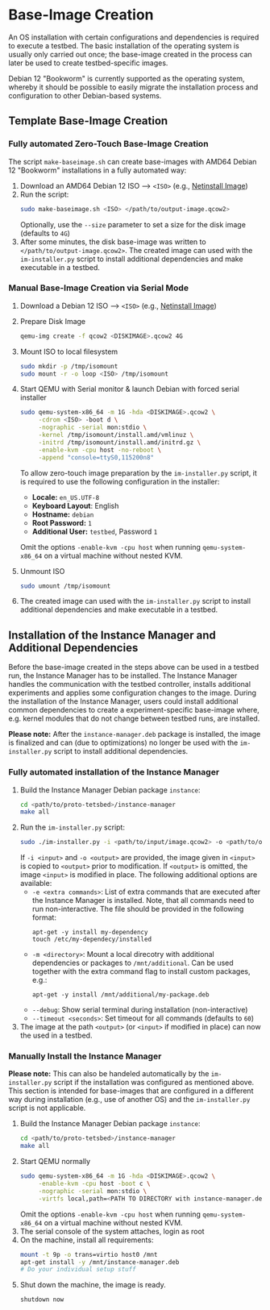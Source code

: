 # Base-Image Creation

An OS installation with certain configurations and dependencies is required to execute a testbed. The basic installation of the operating system is usually only carried out once; the base-image created in the process can later be used to create testbed-specific images.

Debian 12 "Bookworm" is currently supported as the operating system, whereby it should be possible to easily migrate the installation process and configuration to other Debian-based systems.

## Template Base-Image Creation

### Fully automated Zero-Touch Base-Image Creation
The script `make-baseimage.sh` can create base-images with AMD64 Debian 12 "Bookworm" installations in a fully automated way:

1. Download an AMD64 Debian 12 ISO --> `<ISO>` (e.g., [Netinstall Image](https://www.debian.org/CD/netinst/))
2. Run the script:
   ```bash
   sudo make-baseimage.sh <ISO> </path/to/output-image.qcow2>
   ```
   Optionally, use the `--size` parameter to set a size for the disk image (defaults to `4G`)
3. After some minutes, the disk base-image was written to `</path/to/output-image.qcow2>`. 
   The created image can used with the `im-installer.py` script to install additional dependencies and make executable in a testbed.

### Manual Base-Image Creation via Serial Mode

1. Download a Debian 12 ISO --> `<ISO>` (e.g., [Netinstall Image](https://www.debian.org/CD/netinst/))
2. Prepare Disk Image
   ```bash
   qemu-img create -f qcow2 <DISKIMAGE>.qcow2 4G
   ```
3. Mount ISO to local filesystem
   ```bash
   sudo mkdir -p /tmp/isomount
   sudo mount -r -o loop <ISO> /tmp/isomount
   ```
4. Start QEMU with Serial monitor & launch Debian with forced serial installer
   ```bash
   sudo qemu-system-x86_64 -m 1G -hda <DISKIMAGE>.qcow2 \
        -cdrom <ISO> -boot d \
        -nographic -serial mon:stdio \
        -kernel /tmp/isomount/install.amd/vmlinuz \
        -initrd /tmp/isomount/install.amd/initrd.gz \
        -enable-kvm -cpu host -no-reboot \
        -append "console=ttyS0,115200n8"
   ```
   To allow zero-touch image preparation by the `im-installer.py` script, it
   is required to use the following configuration in the installer:
   - **Locale:** `en_US.UTF-8`
   - **Keyboard Layout**: English
   - **Hostname:** `debian`
   - **Root Password:** `1`
   - **Additional User:** `testbed`, Password `1`

   Omit the options `-enable-kvm -cpu host` when running `qemu-system-x86_64` on a virtual machine without nested KVM.
5. Unmount ISO
   ```bash
   sudo umount /tmp/isomount
   ```
6. The created image can used with the `im-installer.py` script to install additional dependencies and make executable in a testbed.

## Installation of the Instance Manager and Additional Dependencies
Before the base-image created in the steps above can be used in a testbed run, the Instance Manager has to be installed. The Instance Manager handles the communication with the testbed controller, installs additional experiments and applies some configuration changes to the image. During the installation of the Instance Manager, users could install additional common dependencies to create a experiment-specific base-image where, e.g. kernel modules that do not change between testbed runs, are installed. 

**Please note:** After the `instance-manager.deb` package is installed, the image is finalized and can (due to optimizations) no longer be used with the `im-installer.py` script to install additional dependencies.

### Fully automated installation of the Instance Manager

1. Build the Instance Manager Debian package `instance`:
   ```bash
   cd <path/to/proto-tetsbed>/instance-manager
   make all
   ```
2. Run the `im-installer.py` script:
   ```bash
   sudo ./im-installer.py -i <path/to/input/image.qcow2> -o <path/to/output/image.qcow2> -p <path/to/proto-testbed>/instance-manager/instance-manager.deb
   ```
   If `-i <input>` and `-o <output>` are provided, the image given in `<input>` is copied to `<output>` prior to modification. If `<output>` is omitted, the image `<input>` is modified in place.
   The following additional options are available:
   - `-e <extra commands>`: List of extra commands that are executed after the Instance Manager is installed. Note, that all commands need to run non-interactive. The file should be provided in the following format:
     ```
     apt-get -y install my-dependency
     touch /etc/my-dependecy/installed
     ```
   - `-m <directory>`: Mount a local direcotry with additional dependencies or packages to `/mnt/additional`. Can be used together with the extra command flag to install custom packages, e.g.:
     ```
     apt-get -y install /mnt/additional/my-package.deb
     ```
   - `--debug`: Show serial terminal during installation (non-interactive)
   - `--timeout <seconds>`: Set timeout for all commands (defaults to `60`)
3. The image at the path `<output>` (or `<input>` if modified in place) can now the used in a testbed.

### Manually Install the Instance Manager

**Please note:** This can also be handeled automatically by the `im-installer.py` script if the installation was configured as mentioned above. This section is intended for base-images that are configured in a different way during installation (e.g., use of another OS) and the `im-installer.py` script is not applicable.

1. Build the Instance Manager Debian package `instance`:
   ```bash
   cd <path/to/proto-tetsbed>/instance-manager
   make all
   ```
2. Start QEMU normally
   ```bash
   sudo qemu-system-x86_64 -m 1G -hda <DISKIMAGE>.qcow2 \
        -enable-kvm -cpu host -boot c \
        -nographic -serial mon:stdio \
        -virtfs local,path=<PATH TO DIRECTORY with instance-manager.deb>,mount_tag=host0,security_model=passthrough,id=host0
   ```
   Omit the options `-enable-kvm -cpu host` when running `qemu-system-x86_64` on a virtual machine without nested KVM.
3. The serial console of the system attaches, login as root
4. On the machine, install all requirements:
   ```bash
   mount -t 9p -o trans=virtio host0 /mnt
   apt-get install -y /mnt/instance-manager.deb
   # Do your individual setup stuff
   ```
5. Shut down the machine, the image is ready.
   ```bash
   shutdown now
   ```
